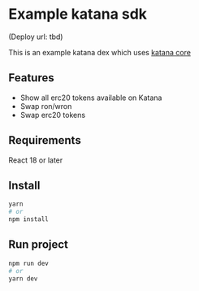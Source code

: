 # Example katana sdk
(Deploy url: tbd)

This is an example katana dex which uses [katana core](https://github.com/skymavis/katana-sdk/tree/main/packages/katana-swap)

## Features

- Show all erc20 tokens available on Katana
- Swap ron/wron
- Swap erc20 tokens

## Requirements

React 18 or later

## Install

```bash
yarn
# or
npm install
```

## Run project

```bash
npm run dev
# or
yarn dev
```